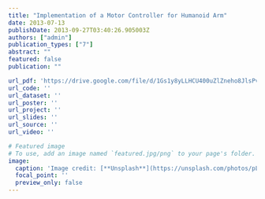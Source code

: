 ```yaml
---
title: "Implementation of a Motor Controller for Humanoid Arm"
date: 2013-07-13
publishDate: 2013-09-27T03:40:26.905003Z
authors: ["admin"]
publication_types: ["7"]
abstract: ""
featured: false
publication: ""

url_pdf: 'https://drive.google.com/file/d/1Gs1y8yLLHCU400uZlZneho8JlsPvXoAY/view?usp=sharing'
url_code: ''
url_dataset: ''
url_poster: ''
url_project: ''
url_slides: ''
url_source: ''
url_video: ''

# Featured image
# To use, add an image named `featured.jpg/png` to your page's folder.
image:
  caption: 'Image credit: [**Unsplash**](https://unsplash.com/photos/pLCdAaMFLTE)'
  focal_point: ''
  preview_only: false
---
```


